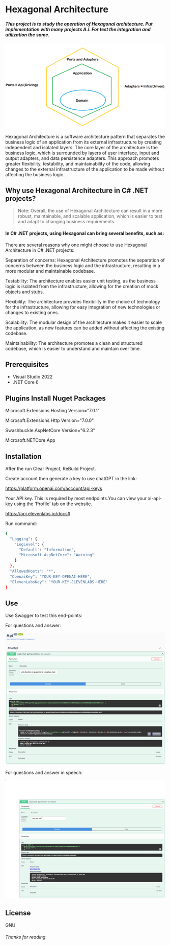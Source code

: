 # Hexagonal Architecture
##### _This project is to study the operation of Hexagonal architecture. Put implementation with many projects A.I. For test the integration and utilization the same._

![N|Solid](Picture.png)

Hexagonal Architecture is a software architecture pattern that separates the business logic of an application from its external infrastructure by creating independent and isolated layers. The core layer of the architecture is the business logic, which is surrounded by layers of user interface, input and output adapters, and data persistence adapters. This approach promotes greater flexibility, testability, and maintainability of the code, allowing changes to the external infrastructure of the application to be made without affecting the business logic..

## Why use Hexagonal Architecture in C# .NET projects?

> Note: Overall, the use of Hexagonal Architecture can result in a more robust, maintainable, and scalable application, which is easier to test and adapt to changing business requirements.

#### In C# .NET projects, using Hexagonal can bring several benefits, such as:

There are several reasons why one might choose to use Hexagonal Architecture in C# .NET projects:

Separation of concerns: Hexagonal Architecture promotes the separation of concerns between the business logic and the infrastructure, resulting in a more modular and maintainable codebase.

Testability: The architecture enables easier unit testing, as the business logic is isolated from the infrastructure, allowing for the creation of mock objects and stubs.

Flexibility: The architecture provides flexibility in the choice of technology for the infrastructure, allowing for easy integration of new technologies or changes to existing ones.

Scalability: The modular design of the architecture makes it easier to scale the application, as new features can be added without affecting the existing codebase.

Maintainability: The architecture promotes a clean and structured codebase, which is easier to understand and maintain over time.

## Prerequisites

- Visual Studio 2022
- .NET Core 6

## Plugins Install Nuget Packages

Microsoft.Extensions.Hosting  Version="7.0.1"

Microsoft.Extensions.Http Version="7.0.0" 

Swashbuckle.AspNetCore Version="6.2.3"

Microsoft.NETCore.App


## Installation

After the run Clear Project, ReBuild Project.

Create account then generate a key to use chatGPT in the link:

https://platform.openai.com/account/api-keys

Your API key. This is required by most endpoints.You can view your xi-api-key using the 'Profile' tab on the website.

https://api.elevenlabs.io/docs#

Run command:

```sh
{
  "Logging": {
    "LogLevel": {
      "Default": "Information",
      "Microsoft.AspNetCore": "Warning"
    }
  },
  "AllowedHosts": "*",
  "OpenaiKey": "YOUR-KEY-OPENAI-HERE",
  "ElevenLabsKey": "YOUR-KEY-ELEVENLABS-HERE"
}
```

## Use

Use Swagger to test this end-points:

For questions and answer:

![N|Solid](pic2.png)

For questions and answer in speech:

![N|Solid](pic3.png)


## License

GNU

###### Thanks for reading

